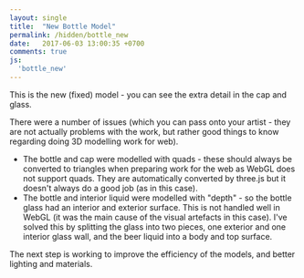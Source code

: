 ```yaml
---
layout: single
title:  "New Bottle Model"
permalink: /hidden/bottle_new
date:   2017-06-03 13:00:35 +0700
comments: true
js:
  'bottle_new'
---
```


This is the new (fixed) model - you can see the extra detail in the cap and glass. 

There were a number of issues (which you can pass onto your artist - they are not actually problems with the work, but rather good things to know regarding doing 3D modelling work for web).

* The bottle and cap were modelled with quads - these should always be converted to triangles when preparing work for the web as WebGL does not support quads. They are automatically converted by three.js but it doesn't always do a good job (as in this case).
* The bottle and interior liquid were modelled with "depth" - so the bottle glass had an interior and exterior surface. This is not handled well in WebGL (it was the main cause of the visual artefacts in this case). I've solved this by splitting the glass into two pieces, one exterior and one interior glass wall, and the beer liquid into a body and top surface.

The next step is working to improve the efficiency of the models, and better lighting and materials. 

<div class="canvas-container">
  <canvas id="bottle-canvas" class="fullpage-canvas"></canvas>
</div>
